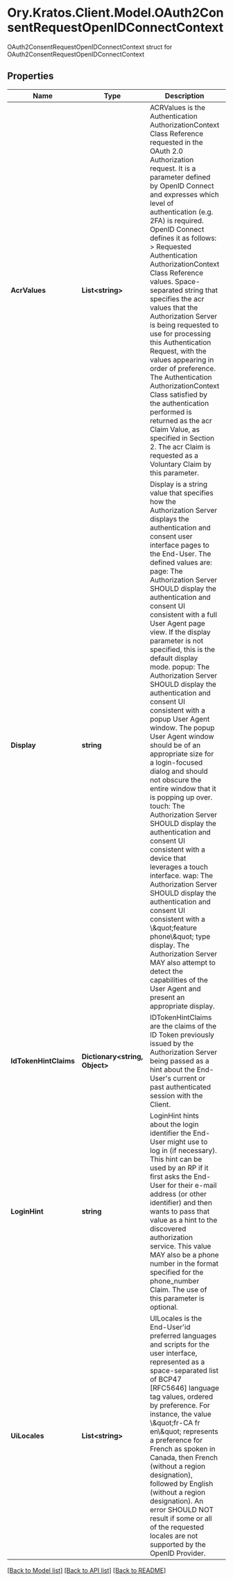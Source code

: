 # Ory.Kratos.Client.Model.OAuth2ConsentRequestOpenIDConnectContext
OAuth2ConsentRequestOpenIDConnectContext struct for OAuth2ConsentRequestOpenIDConnectContext

## Properties

Name | Type | Description | Notes
------------ | ------------- | ------------- | -------------
**AcrValues** | **List&lt;string&gt;** | ACRValues is the Authentication AuthorizationContext Class Reference requested in the OAuth 2.0 Authorization request. It is a parameter defined by OpenID Connect and expresses which level of authentication (e.g. 2FA) is required.  OpenID Connect defines it as follows: &gt; Requested Authentication AuthorizationContext Class Reference values. Space-separated string that specifies the acr values that the Authorization Server is being requested to use for processing this Authentication Request, with the values appearing in order of preference. The Authentication AuthorizationContext Class satisfied by the authentication performed is returned as the acr Claim Value, as specified in Section 2. The acr Claim is requested as a Voluntary Claim by this parameter. | [optional] 
**Display** | **string** | Display is a string value that specifies how the Authorization Server displays the authentication and consent user interface pages to the End-User. The defined values are: page: The Authorization Server SHOULD display the authentication and consent UI consistent with a full User Agent page view. If the display parameter is not specified, this is the default display mode. popup: The Authorization Server SHOULD display the authentication and consent UI consistent with a popup User Agent window. The popup User Agent window should be of an appropriate size for a login-focused dialog and should not obscure the entire window that it is popping up over. touch: The Authorization Server SHOULD display the authentication and consent UI consistent with a device that leverages a touch interface. wap: The Authorization Server SHOULD display the authentication and consent UI consistent with a \\\&quot;feature phone\\\&quot; type display.  The Authorization Server MAY also attempt to detect the capabilities of the User Agent and present an appropriate display. | [optional] 
**IdTokenHintClaims** | **Dictionary&lt;string, Object&gt;** | IDTokenHintClaims are the claims of the ID Token previously issued by the Authorization Server being passed as a hint about the End-User&#39;s current or past authenticated session with the Client. | [optional] 
**LoginHint** | **string** | LoginHint hints about the login identifier the End-User might use to log in (if necessary). This hint can be used by an RP if it first asks the End-User for their e-mail address (or other identifier) and then wants to pass that value as a hint to the discovered authorization service. This value MAY also be a phone number in the format specified for the phone_number Claim. The use of this parameter is optional. | [optional] 
**UiLocales** | **List&lt;string&gt;** | UILocales is the End-User&#39;id preferred languages and scripts for the user interface, represented as a space-separated list of BCP47 [RFC5646] language tag values, ordered by preference. For instance, the value \\\&quot;fr-CA fr en\\\&quot; represents a preference for French as spoken in Canada, then French (without a region designation), followed by English (without a region designation). An error SHOULD NOT result if some or all of the requested locales are not supported by the OpenID Provider. | [optional] 

[[Back to Model list]](../README.md#documentation-for-models) [[Back to API list]](../README.md#documentation-for-api-endpoints) [[Back to README]](../README.md)


